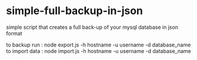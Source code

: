 # simple-full-backup-in-json

simple script that creates a full back-up of your mysql database in json format

to backup  run : node export.js -h hostname -u username -d database_name
to import data : node import.js -h hostname -u username -d database_name
